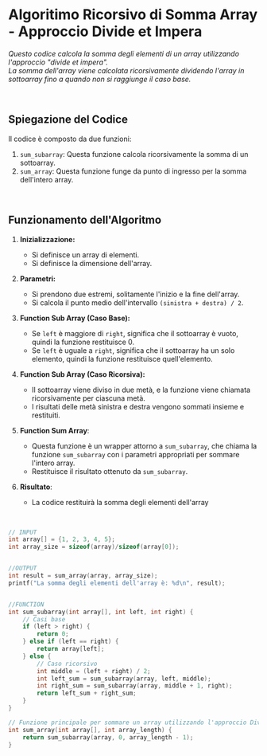 # Algoritimo Ricorsivo di Somma Array - Approccio Divide et Impera
*Questo codice calcola la somma degli elementi di un array utilizzando l'approccio "divide et impera".
<br>
La somma dell'array viene calcolata ricorsivamente dividendo l'array in sottoarray fino a quando non si raggiunge il caso base.*

<br>

## Spiegazione del Codice
Il codice è composto da due funzioni:
1. `sum_subarray`: Questa funzione calcola ricorsivamente la somma di un sottoarray.
2. `sum_array`: Questa funzione funge da punto di ingresso per la somma dell'intero array.

<br>

## Funzionamento dell'Algoritmo

1. **Inizializzazione:**
   - Si definisce un array di elementi.
   - Si definisce la dimensione dell'array.

2. **Parametri:**
   - Si prendono due estremi, solitamente l'inizio e la fine dell'array.
   - Si calcola il punto medio dell'intervallo `(sinistra + destra) / 2`.

3. **Function Sub Array (Caso Base):**
   - Se `left` è maggiore di `right`, significa che il sottoarray è vuoto, quindi la funzione restituisce 0.
   - Se `left` è uguale a `right`, significa che il sottoarray ha un solo elemento, quindi la funzione restituisce quell'elemento.
 
4. **Function Sub Array (Caso Ricorsiva):**
   - Il sottoarray viene diviso in due metà, e la funzione viene chiamata ricorsivamente per ciascuna metà.
   - I risultati delle metà sinistra e destra vengono sommati insieme e restituiti.

5. **Function Sum Array**:
    - Questa funzione è un wrapper attorno a `sum_subarray`, che chiama la funzione `sum_subarray` con i parametri appropriati per sommare l'intero array.
    - Restituisce il risultato ottenuto da `sum_subarray`.

5. **Risultato**:
    - La codice restituirà la somma degli elementi dell'array


<br>


```c
// INPUT
int array[] = {1, 2, 3, 4, 5};
int array_size = sizeof(array)/sizeof(array[0]);


//OUTPUT
int result = sum_array(array, array_size);
printf("La somma degli elementi dell'array è: %d\n", result);


//FUNCTION
int sum_subarray(int array[], int left, int right) {
    // Casi base
    if (left > right) {
        return 0;
    } else if (left == right) {
        return array[left];
    } else {
        // Caso ricorsivo
        int middle = (left + right) / 2;
        int left_sum = sum_subarray(array, left, middle);
        int right_sum = sum_subarray(array, middle + 1, right);
        return left_sum + right_sum;
    }
}

// Funzione principale per sommare un array utilizzando l'approccio Divide et Impera
int sum_array(int array[], int array_length) {
    return sum_subarray(array, 0, array_length - 1);
}
```